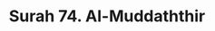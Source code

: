 ---
title       : "Surah 74. Al-Muddaththir"
DATE        : 7/25/2018 9:18:18 AM
draft       : false
TYPE        : "quran"

BookCode    : "ARB"
SurahNumber : "74"
TotalAyah   : "56"
---
